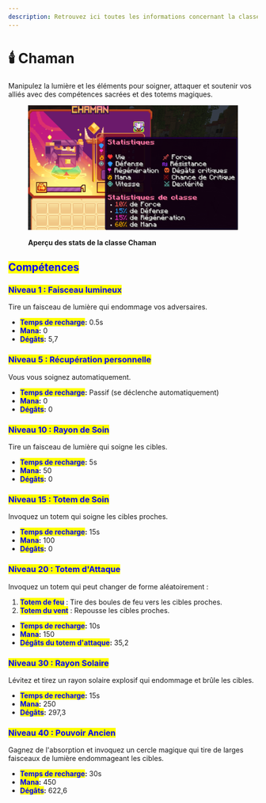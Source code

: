 ```yaml
---
description: Retrouvez ici toutes les informations concernant la classe Chaman
---
```


# 🕯️ Chaman

Manipulez la lumière et les éléments pour soigner, attaquer et soutenir vos alliés avec des compétences sacrées et des totems magiques.

<figure><img src="../../.gitbook/assets/Les_Classes/Chaman.png" alt=""><figcaption><p><strong>Aperçu des stats de la classe Chaman</strong></p></figcaption></figure>

## <mark style="color:blue;">Compétences</mark>

### <mark style="color:blue;">**Niveau 1 : Faisceau lumineux**</mark>

Tire un faisceau de lumière qui endommage vos adversaires.

* <mark style="color:blue;">**Temps de recharge**</mark>**:** 0.5s
* <mark style="color:blue;">**Mana**</mark>**:** 0
* <mark style="color:blue;">**Dégâts**</mark>**:** 5,7

### <mark style="color:blue;">**Niveau 5 : Récupération personnelle**</mark>

Vous vous soignez automatiquement.

* <mark style="color:blue;">**Temps de recharge**</mark>**:** Passif (se déclenche automatiquement)
* <mark style="color:blue;">**Mana**</mark>**:** 0
* <mark style="color:blue;">**Dégâts**</mark>**:** 0

### <mark style="color:blue;">**Niveau 10 : Rayon de Soin**</mark>

Tire un faisceau de lumière qui soigne les cibles.

* <mark style="color:blue;">**Temps de recharge**</mark>**:** 5s
* <mark style="color:blue;">**Mana**</mark>**:** 50
* <mark style="color:blue;">**Dégâts**</mark>**:** 0

### <mark style="color:blue;">**Niveau 15 : Totem de Soin**</mark>

Invoquez un totem qui soigne les cibles proches.

* <mark style="color:blue;">**Temps de recharge**</mark>**:** 15s
* <mark style="color:blue;">**Mana**</mark>**:** 100
* <mark style="color:blue;">**Dégâts**</mark>**:** 0

### <mark style="color:blue;">**Niveau 20 : Totem d'Attaque**</mark>

Invoquez un totem qui peut changer de forme aléatoirement :

1. <mark style="color:blue;">**Totem de feu**</mark> : Tire des boules de feu vers les cibles proches.
2. <mark style="color:blue;">**Totem du vent**</mark> : Repousse les cibles proches.

* <mark style="color:blue;">**Temps de recharge**</mark>**:** 10s
* <mark style="color:blue;">**Mana**</mark>**:** 150
* <mark style="color:blue;">**Dégâts du totem d'attaque**</mark>**:** 35,2

### <mark style="color:blue;">**Niveau 30 : Rayon Solaire**</mark>

Lévitez et tirez un rayon solaire explosif qui endommage et brûle les cibles.

* <mark style="color:blue;">**Temps de recharge**</mark>**:** 15s
* <mark style="color:blue;">**Mana**</mark>**:** 250
* <mark style="color:blue;">**Dégâts**</mark>**:** 297,3

### <mark style="color:blue;">**Niveau 40 : Pouvoir Ancien**</mark>

Gagnez de l'absorption et invoquez un cercle magique qui tire de larges faisceaux de lumière endommageant les cibles.

* <mark style="color:blue;">**Temps de recharge**</mark>**:** 30s
* <mark style="color:blue;">**Mana**</mark>**:** 450
* <mark style="color:blue;">**Dégâts**</mark>**:** 622,6
